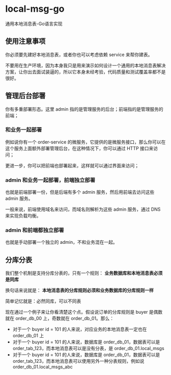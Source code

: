 # local-msg-go
通用本地消息表-Go语言实现

## 使用注意事项
你必须要先建好本地消息表，或者你也可以考虑依赖 service 来帮你建表。

不要用在生产环境，因为本身我只是用来演示如何设计一个通用的本地消息表解决方案，让你出去面试装逼的，所以它本身未经考验，代码质量和测试覆盖率都不是很好。

## 管理后台部署
你有多重部署形态。这里 admin 指的是管理服务的后台；前端指的是管理服务的前端；

### 和业务一起部署
例如说你有一个 order-service 的微服务，它提供的是微服务接口，那么你可以在这个服务上面额外部署管理后台，在这种情况下，你可以通过 HTTP 接口来访问；

更进一步，你可以把前端也部署起来，这样就可以通过界面来访问；

### admin 和业务一起部署，前端独立部署
也就是前端部署一份，但是后端有多个 admin 服务，然后用前端去访问这些 admin 服务。

一般来说，前端使用域名来访问，而域名则解析为这些 admin 服务，通过 DNS 来实现负载均衡。

### admin 和前端都独立部署
也就是手动部署一个独立的 admin，不和业务混在一起。

## 分库分表
我们整个机制是支持分库分表的，只有一个规则：
**业务数据库和本地消息表必须是同库**

换句话来说就是：
**本地消息表的分库规则必须和业务数据库的分库规则一样**

简单记忆就是：必然同库，可以不同表

现在通过一个例子来让你看清楚这个点。假设说订单的分库规则是 buyer 是偶数就在 order_db_00 上，奇数就在 order_db_01。那么：
- 对于一个 buyer id = 101 的人来说，对应业务的本地消息表一定也在 order_db_01 上
- 对于一个 buyer id = 101 的人来说，数据库是 order_db_01，数据表可以是 order_tab_123，而本地消息表可以是没有分表，是 order_db_01.local_msgs
- 对于一个 buyer id = 101 的人来说，数据库是 order_db_01，数据表可以是 order_tab_123，而本地消息表可以使用另外一种分表规则，例如说 order_db_01.local_msgs_abc